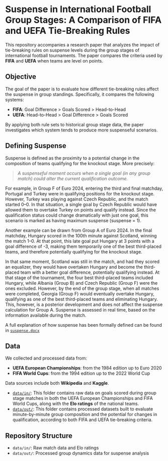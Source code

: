# Suspense in International Football Group Stages: A Comparison of FIFA and UEFA Tie-Breaking Rules

This repository accompanies a research paper that analyzes the impact of tie-breaking rules on suspense levels during the group stages of international football tournaments. The paper compares the criteria used by **FIFA** and **UEFA** when teams are level on points.

## Objective

The goal of the paper is to evaluate how different tie-breaking rules affect the suspense in group standings. Specifically, it compares the following systems:

- **FIFA**: Goal Difference > Goals Scored > Head-to-Head
- **UEFA**: Head-to-Head > Goal Difference > Goals Scored

By applying both rule sets to historical group stage data, the paper investigates which system tends to produce more suspenseful scenarios.

## Defining Suspense

Suspense is defined as the proximity to a potential change in the composition of teams qualifying for the knockout stage. More precisely:

> *A suspenseful moment occurs when a single goal (in any group match) could alter the current qualification outcome.*

For example, in Group F of Euro 2024, entering the third and final matchday, Portugal and Turkey were in qualifying positions for the knockout stage. However, Turkey was playing against Czech Republic, and the match started 0–0. In that situation, a single goal by Czech Republic would have allowed them to overtake Turkey on points and qualify instead. Since the qualification status could change dramatically with just one goal, this scenario is marked as having maximum suspense (suspense = 1).

  Another example can be drawn from Group A of Euro 2024. In the final matchday, Hungary scored in the 100th minute against Scotland, winning the match 1–0. At that point, this late goal put Hungary at 3 points with a goal difference of -3, making them temporarily one of the best third-placed teams, and therefore potentially qualifying for the knockout stage.

  In that same moment, Scotland was still in the match, and had they scored an equalizer, they would have overtaken Hungary and become the third-placed team with a better goal difference, potentially qualifying instead. At that stage of the tournament, the four best third-placed teams included Hungary, while Albania (Group B) and Czech Republic (Group F) were the ones excluded. However, by the end of the group stage, when all matches were completed, Georgia (Group F) would eventually overtake Hungary, qualifying as one of the best third-placed teams and eliminating Hungary. This, however, is a posterior development and does not affect the suspense calculation for Group A. Suspense is assessed in real time, based on the information available during the match.

A full explanation of how suspense has been formally defined can be found in [`suspense.docx`](https://github.com/AEGDDI/tiebreak_wc/tree/main/docx/suspense.docx)
## Data

We collected and processed data from:

- **UEFA European Championships**: from the 1984 edition up to Euro 2020
- **FIFA World Cups**: from the 1994 edition up to the 2022 World Cup

Data sources include both **Wikipedia** and **Kaggle**.

- [`data/in/`](https://github.com/AEGDDI/tiebreak_wc/tree/main/data/in): This folder contains raw data on goals scored during group stage matches in both the UEFA European Championships and FIFA World Cups, along with the **Elo ratings** of the national teams.
- [`data/out/`](https://github.com/AEGDDI/tiebreak_wc/tree/main/data/out/wiki): This folder contains processed datasets built to evaluate minute-by-minute group composition and the potential for changes in qualification, according to both FIFA and UEFA tie-breaking criteria.

## Repository Structure

- `data/in/`: Raw match data and Elo ratings
- `data/out/`: Processed group dynamics data for suspense analysis


